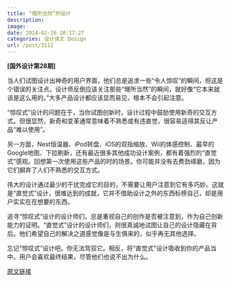 ```yaml
---
title: “理所当然”的设计
description: 
image: 
date: 2014-02-16 10:17:27
categories: 设计译文 Design
url: /post/3112
---
```


**[国外设计第28期]**

当人们试图设计出神奇的用户界面，他们总是追求一些“令人惊叹”的瞬间，但这是个错误的关注点。设计师反倒应该关注那些“理所当然”的瞬间，就好像“它本来就该是这么用的。”大多产品设计都应该显而易见，根本不会引起注意。

“惊叹式”设计的问题在于，当你试图创新时，设计过程中鼓励使用新奇的交互方式。但很显然，新奇和变革通常意味着不熟悉或有违直觉，很容易适得其反让产品“难以使用”。

另一方面，Nest恒温器、iPod转盘、iOS的双指缩放、Wii的体感控制、最早的Google地图、下拉刷新，还有最近很多其他成功设计案例，都有着强烈的“直觉式”感观。回想第一次使用这些产品的时的场景。你可能并没有去费劲琢磨，因为它们摒弃了人们不熟悉的交互方式。

伟大的设计通过最少的干扰完成它的目的，不需要让用户注意到它有多巧妙。这就是“直觉式”设计，很难达到的成就，它并不借助设计之外的东西标榜自己，却是用户实实在在想要的东西。

追寻“惊叹式”设计的设计师们，总是重视自己的创作是否被注意到，作为自己创新能力的证明。“直觉式”设计的设计师们，则很真诚地试图让自己的设计隐藏在背后。他们希望自己的解决之道感觉像是与生俱来的，似乎再无其他选择。

忘记“惊叹式”设计吧。你无法驾驭它。相反，将“直觉式”设计吸收到你的产品当中。用户会喜欢最终结果，尽管他们也说不出为什么。

[原文链接](https://medium.com/ux-ux-human-interfaces/ed6d5298ae0e)